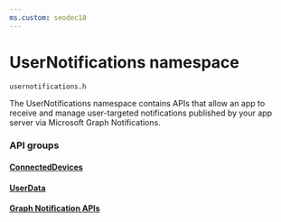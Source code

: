 ```yaml
---
ms.custom: seodec18
---
```


# UserNotifications namespace
```
usernotifications.h
```
The UserNotifications namespace contains APIs that allow an app to receive and manage user-targeted notifications published by your app server via Microsoft Graph Notifications. 

### API groups

#### [ConnectedDevices](objectivec-api/connecteddevices/index.md)
#### [UserData](objectivec-api/userdata/index.md)
#### [Graph Notification APIs](usernotifications/index.md)